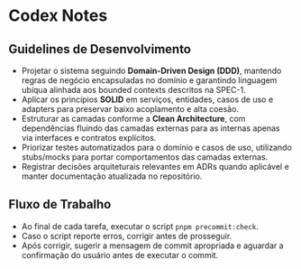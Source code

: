 # Codex Notes

## Guidelines de Desenvolvimento

- Projetar o sistema seguindo **Domain-Driven Design (DDD)**, mantendo regras de negócio encapsuladas no domínio e garantindo linguagem ubíqua alinhada aos bounded contexts descritos na SPEC-1.
- Aplicar os princípios **SOLID** em serviços, entidades, casos de uso e adapters para preservar baixo acoplamento e alta coesão.
- Estruturar as camadas conforme a **Clean Architecture**, com dependências fluindo das camadas externas para as internas apenas via interfaces e contratos explícitos.
- Priorizar testes automatizados para o domínio e casos de uso, utilizando stubs/mocks para portar comportamentos das camadas externas.
- Registrar decisões arquiteturais relevantes em ADRs quando aplicável e manter documentação atualizada no repositório.

## Fluxo de Trabalho

- Ao final de cada tarefa, executar o script `pnpm precommit:check`.
- Caso o script reporte erros, corrigir antes de prosseguir.
- Após corrigir, sugerir a mensagem de commit apropriada e aguardar a confirmação do usuário antes de executar o commit.
